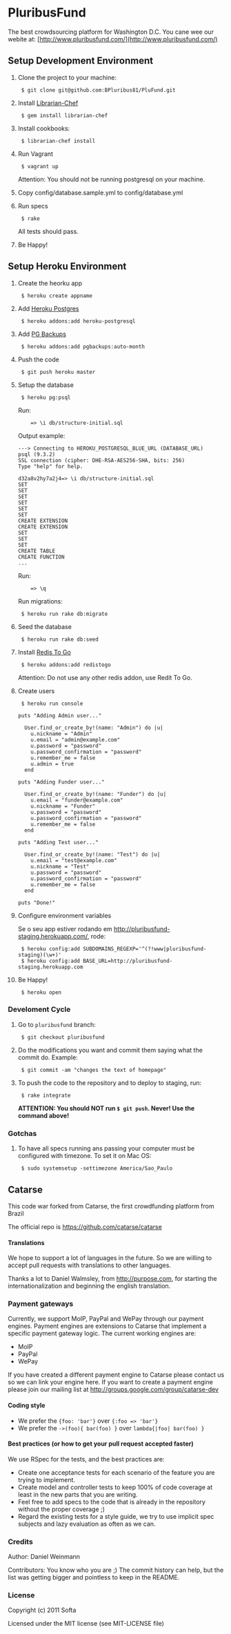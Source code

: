 # PluribusFund

The best crowdsourcing platform for Washington D.C.
You cane wee our webite at: [http://www.pluribusfund.com/](http://www.pluribusfund.com/)

## Setup Development Environment

1. Clone the project to your machine:

		$ git clone git@github.com:BPluribus81/PluFund.git

1. Install [Librarian-Chef](https://github.com/applicationsonline/librarian-chef)

		$ gem install librarian-chef

1. Install cookbooks:

		$ librarian-chef install

1. Run Vagrant

		$ vagrant up

    Attention: You should not be running postgresql on your machine.

1. Copy config/database.sample.yml to config/database.yml

1. Run specs

		$ rake

    All tests should pass.

1. Be Happy!

## Setup Heroku Environment


1. Create the heorku app

		$ heroku create appname

1. Add [Heroku Postgres](https://addons.heroku.com/heroku-postgresql)

		$ heroku addons:add heroku-postgresql

1. Add [PG Backups](https://addons.heroku.com/pgbackups)

		$ heroku addons:add pgbackups:auto-month

1. Push the code

		$ git push heroku master

1. Setup the database

		$ heroku pg:psql

    Run:

    ```
		=> \i db/structure-initial.sql
    ```

    Output example:

    ```
    ---> Connecting to HEROKU_POSTGRESQL_BLUE_URL (DATABASE_URL)
    psql (9.3.2)
    SSL connection (cipher: DHE-RSA-AES256-SHA, bits: 256)
    Type "help" for help.

    d32a8v2hy7a2j4=> \i db/structure-initial.sql
    SET
    SET
    SET
    SET
    SET
    SET
    CREATE EXTENSION
    CREATE EXTENSION
    SET
    SET
    SET
    CREATE TABLE
    CREATE FUNCTION
    ...

    ```

    Run:

    ```
		=> \q
    ```

    Run migrations:

		$ heroku run rake db:migrate

1. Seed the database

		$ heroku run rake db:seed

1. Install [Redis To Go](https://addons.heroku.com/redistogo)

		$ heroku addons:add redistogo

    Attention: Do not use any other redis addon, use Redit To Go.

1. Create users

		$ heroku run console

    ```
    puts "Adding Admin user..."

      User.find_or_create_by!(name: "Admin") do |u|
        u.nickname = "Admin"
        u.email = "admin@example.com"
        u.password = "password"
        u.password_confirmation = "password"
        u.remember_me = false
        u.admin = true
      end

    puts "Adding Funder user..."

      User.find_or_create_by!(name: "Funder") do |u|
        u.email = "funder@example.com"
        u.nickname = "Funder"
        u.password = "password"
        u.password_confirmation = "password"
        u.remember_me = false
      end

    puts "Adding Test user..."

      User.find_or_create_by!(name: "Test") do |u|
        u.email = "test@example.com"
        u.nickname = "Test"
        u.password = "password"
        u.password_confirmation = "password"
        u.remember_me = false
      end

    puts "Done!"
    ```

1. Configure environment variables

    Se o seu app estiver rodando em http://pluribusfund-staging.herokuapp.com/, rode:

		$ heroku config:add SUBDOMAINS_REGEXP='^(?!www|pluribusfund-staging)(\w+)'
		$ heroku config:add BASE_URL=http://pluribusfund-staging.herokuapp.com

1. Be Happy!

		$ heroku open

### Develoment Cycle

1. Go to `pluribusfund` branch:

		$ git checkout pluribusfund

1. Do the modifications you want and commit them saying what the commit do. Example:

		$ git commit -am "changes the text of homepage"

1. To push the code to the repository and to deploy to staging, run:

		$ rake integrate

    **ATTENTION: You should NOT run `$ git push`. Never! Use the command above!**

### Gotchas

1. To have all specs running ans passing your computer must be configured with timezone. To set it on Mac OS:

		$ sudo systemsetup -settimezone America/Sao_Paulo

## Catarse

This code war forked from Catarse, the first crowdfunding platform from Brazil

The official repo is https://github.com/catarse/catarse

#### Translations

We hope to support a lot of languages in the future.
So we are willing to accept pull requests with translations to other languages.

Thanks a lot to Daniel Walmsley, from http://purpose.com, for starting the internationalization and beginning the english translation.

### Payment gateways

Currently, we support MoIP, PayPal and WePay through our payment engines. Payment engines are extensions to Catarse that implement a specific payment gateway logic.
The current working engines are:
* MoIP
* PayPal
* WePay

If you have created a different payment engine to Catarse please contact us so we can link your engine here.
If you want to create a payment engine please join our mailing list at http://groups.google.com/group/catarse-dev

#### Coding style
* We prefer the `{foo: 'bar'}` over `{:foo => 'bar'}`
* We prefer the `->(foo){ bar(foo) }` over `lambda{|foo| bar(foo) }`

#### Best practices (or how to get your pull request accepted faster)

We use RSpec for the tests, and the best practices are:
* Create one acceptance tests for each scenario of the feature you are trying to implement.
* Create model and controller tests to keep 100% of code coverage at least in the new parts that you are writing.
* Feel free to add specs to the code that is already in the repository without the proper coverage ;)
* Regard the existing tests for a style guide, we try to use implicit spec subjects and lazy evaluation as often as we can.

### Credits

Author: Daniel Weinmann

Contributors: You know who you are ;) The commit history can help, but the list was getting bigger and pointless to keep in the README.

### License

Copyright (c) 2011 Softa

Licensed under the MIT license (see MIT-LICENSE file)
